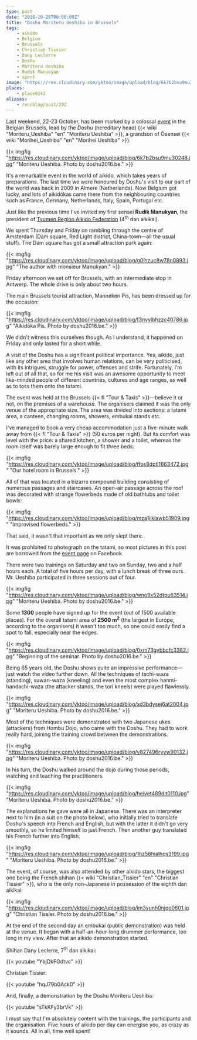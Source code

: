 ```yaml
---
type: post
date: "2016-10-26T00:00:00Z"
title: "Doshu Moriteru Ueshiba in Brussels"
tags:
    - aikido
    - Belgium
    - Brussels
    - Christian Tissier
    - Dany Leclerre
    - Doshu
    - Moriteru Ueshiba
    - Rudik Manukyan
    - sport
image: "https://res.cloudinary.com/yktoo/image/upload/blog/6k7b2bsu9mu30248.jpg"
places:
    - place0242
aliases:
    - /en/blog/post/292
---
```


Last weekend, 22-23 October, has been marked by a colossal [event](http://www.doshu2016.be/) in the Belgian Brussels, lead by the *Doshu* (hereditary head) {{< wiki "Moriteru_Ueshiba" "en" "Moriteru Ueshiba" >}}, a grandson of Ōsensei {{< wiki "Morihei_Ueshiba" "en" "Morihei Ueshiba" >}}.

<!--more-->

{{< imgfig "https://res.cloudinary.com/yktoo/image/upload/blog/6k7b2bsu9mu30248.jpg" "Moriteru Ueshiba. Photo by doshu2016.be." >}}

It's a remarkable event in the world of aikido, which takes years of preparations. The last time we were honoured by Doshu's visit to our part of the world was back in 2009 in Almere (Netherlands). Now Belgium got lucky, and lots of aikidōkas came there from the neighbouring countries such as France, Germany, Netherlands, Italy, Spain, Portugal etc.

Just like the previous time I've invited my first sensei **Rudik Manukyan**, the president of [Tyumen Region Aikido Federation](http://aikido72.ru/) (4<sup>th</sup> dan aikikai).

We spent Thursday and Friday on rambling through the centre of Amsterdam (Dam square, Red Light district, China-town—all the usual stuff). The Dam square has got a small attraction park again:

{{< imgfig "https://res.cloudinary.com/yktoo/image/upload/blog/g0lhzuc8w78n0893.jpg" "The author with monsieur Manukyan." >}}

Friday afternoon we set off for Brussels, with an intermediate stop in Antwerp. The whole drive is only about two hours.

The main Brussels tourist attraction, Manneken Pis, has been dressed up for the occasion:

{{< imgfig "https://res.cloudinary.com/yktoo/image/upload/blog/f3nvylbhzzc40786.jpg" "Aikidōka Pis. Photo by doshu2016.be." >}}

We didn't witness this ourselves though. As I understand, it happened on Friday and only lasted for a short while.

A visit of the Doshu has a significant political importance. Yes, aikido, just like any other area that involves human relations, can be very politicised, with its intrigues, struggle for power, offences and strife. Fortunately, I'm left out of all that, so for me his visit was an awesome opportunity to meet like-minded people of different countries, cultures and age ranges, as well as to toss them onto the tatami.

The event was held at the Brussels {{< fl "Tour & Taxis" >}}—believe it or not, on the premises of a warehouse. The organisers claimed it was the only venue of the appropriate size. The area was divided into sections: a tatami area, a canteen, changing rooms, showers, embukai stands etc.

I've managed to book a very cheap accommodation just a five-minute walk away from {{< fl "Tour & Taxis" >}} (50 euros per night). But its comfort was level with the price: a shared kitchen, a shower and a toilet, whereas the room itself was barely large enough to fit three beds:

{{< imgfig "https://res.cloudinary.com/yktoo/image/upload/blog/ffos8dpti1663472.jpg" "Our hotel room in Brussels." >}}

All of that was located in a bizarre compound building consisting of numerous passages and staircases. An open-air passage across the roof was decorated with strange flowerbeds made of old bathtubs and toilet bowls:

{{< imgfig "https://res.cloudinary.com/yktoo/image/upload/blog/mza1jlklawb51909.jpg" "Improvised flowerbeds." >}}

That said, it wasn't that important as we only slept there.

It was prohibited to photograph on the tatami, so most pictures in this post are borrowed from the [event page](https://www.facebook.com/doshu2016/) on Facebook.

There were two trainings on Saturday and two on Sunday, two and a half hours each. A total of five hours per day, with a lunch break of three ours. Mr. Ueshiba participated in three sessions out of four.

{{< imgfig "https://res.cloudinary.com/yktoo/image/upload/blog/wno9x52dtpu63514.jpg" "Moriteru Ueshiba. Photo by doshu2016.be." >}}

Some **1300** people have signed up for the event (out of 1500 available places). For the overall tatami area of **2500 m<sup>2</sup>** (the largest in Europe, according to the organisers) it wasn't too much, so one could easily find a spot to fall, especially near the edges.

{{< imgfig "https://res.cloudinary.com/yktoo/image/upload/blog/0xm73gybbcfc3382.jpg" "Beginning of the seminar. Photo by doshu2016.be." >}}

Being 65 years old, the Doshu shows quite an impressive performance—just watch the video further down. All the techniques of tachi-waza (standing), suwari-waza (kneeling) and even the most complex hanmi-handachi-waza (the attacker stands, the tori kneels) were played flawlessly.

{{< imgfig "https://res.cloudinary.com/yktoo/image/upload/blog/xd3bdysej6at2004.jpg" "Moriteru Ueshiba. Photo by doshu2016.be." >}}

Most of the techniques were demonstrated with two Japanese ukes (attackers) from Hombu Dojo, who came with the Doshu. They had to work really hard, joining the training crowd between the demonstrations.

{{< imgfig "https://res.cloudinary.com/yktoo/image/upload/blog/v827496ryyw90132.jpg" "Moriteru Ueshiba. Photo by doshu2016.be." >}}

In his turn, the Doshu walked around the dojo during those periods, watching and teaching the practitioners.

{{< imgfig "https://res.cloudinary.com/yktoo/image/upload/blog/heivet489djt0110.jpg" "Moriteru Ueshiba. Photo by doshu2016.be." >}}

The explanations he gave were all in Japanese. There was an interpreter next to him (in a suit on the photo below), who initially tried to translate Doshu's speech into French and English, but with the latter it didn't go very smoothly, so he limited himself to just French. Then another guy translated his French further into English.

{{< imgfig "https://res.cloudinary.com/yktoo/image/upload/blog/1hz58hialhqs3199.jpg" "Moriteru Ueshiba. Photo by doshu2016.be." >}}

The event, of course, was also attended by other aikido stars, the biggest one being the French shihan {{< wiki "Christian_Tissier" "en" "Christian Tissier" >}}, who is the only non-Japanese in possession of the eighth dan aikikai:

{{< imgfig "https://res.cloudinary.com/yktoo/image/upload/blog/im3vunh0njqo0601.jpg" "Christian Tissier. Photo by doshu2016.be." >}}

At the end of the second day an embukai (public demonstration) was held at the venue. It began with a half-an-hour-long drummer performance, too long in my view. After that an aikido demonstration started.

Shihan Dany Leclerre, 7<sup>th</sup> dan aikikai:

{{< youtube "YbjDkFGdtvc" >}}

Christian Tissier:

{{< youtube "hqJ79b0Ack0" >}}

And, finally, a demonstration by the Doshu Moriteru Ueshiba:

{{< youtube "sTkKFy3brVk" >}}

I must say that I'm absolutely content with the trainings, the participants and the organisation. Five hours of aikido per day can energise you, as crazy as it sounds. All in all, time well spent!
